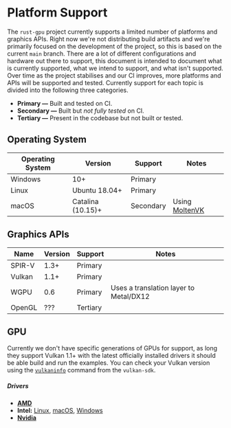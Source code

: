 # Platform Support
The `rust-gpu` project currently supports a limited number of platforms and graphics APIs. Right now we're not distributing build artifacts and we're primarily focused on the development of the project, so this is based on the current `main` branch. There are a lot of different configurations and hardware out there to support, this document is intended to document what is currently supported, what we intend to support, and what isn't supported. Over time as the project stabilises and our CI improves, more platforms and APIs will be supported and tested. Currently support for each topic is divided into the following three categories.

- **Primary —** Built and tested on CI.
- **Secondary —** Built but *not fully tested* on CI.
- **Tertiary —** Present in the codebase but not built or tested.

## Operating System

| Operating System | Version | Support | Notes
|-------------------|---------|---------|-------
| Windows | 10+ | Primary | |
| Linux | Ubuntu 18.04+ | Primary | |
| macOS | Catalina (10.15)+ | Secondary | Using [MoltenVK]

[MoltenVK]: https://github.com/KhronosGroup/MoltenVK

## Graphics APIs

| Name | Version | Support | Notes
|-------|---------|---------|-------
| SPIR-V | 1.3+ | Primary |
| Vulkan | 1.1+ | Primary |
| WGPU | 0.6 | Primary | Uses a translation layer to Metal/DX12
|  OpenGL | ??? | Tertiary |

## GPU

Currently we don't have specific generations of GPUs for support, as long they support Vulkan 1.1+ with the latest officially installed drivers it should be able build and run the examples. You can check your Vulkan version using the [`vulkaninfo`] command from the `vulkan-sdk`.

##### Drivers
- [**AMD**][amd-drivers]
- **Intel:** [Linux][linux-intel], [macOS][macos-intel], [Windows][windows-intel]
- [**Nvidia**][nvidia-drivers]

[nvidia-drivers]: https://www.nvidia.com/Download/index.aspx?lang=en-us
[amd-drivers]: https://www.amd.com/en/support/kb/faq/gpu-56
[linux-intel]: https://www.intel.com/content/www/us/en/support/articles/000005520/graphics.html
[macOS-intel]: https://www.intel.com/content/www/us/en/support/articles/000022440/graphics.html
[windows-intel]: https://downloadcenter.intel.com/product/80939/Graphics
[`vulkaninfo`]: https://vulkan.lunarg.com/doc/view/latest/windows/vulkaninfo.html

